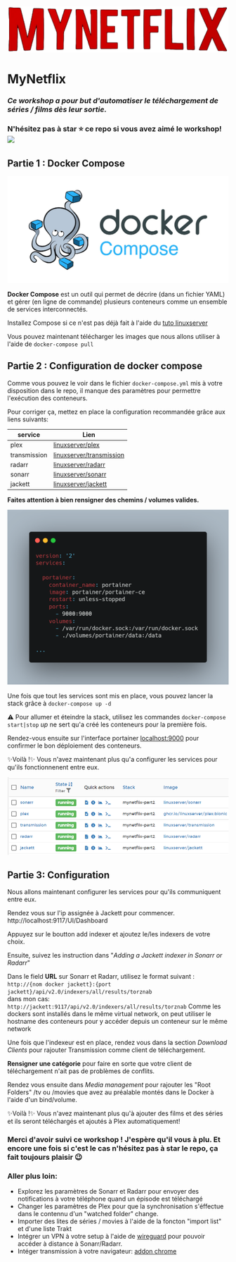 ![](assets/mynetflix.png)

# MyNetflix

### *Ce workshop a pour but d'automatiser le téléchargement de séries / films dès leur sortie.*

### **N'hésitez pas à star ⭐ ce repo si vous avez aimé le workshop!** ![](https://img.shields.io/github/stars/ajnart/mynetflix-part2?label=%E2%AD%90&style=for-the-badge?branch=master&kill_cache=1")

## Partie 1 : Docker Compose
![](assets/docker-compose.jpg)

**Docker Compose** est un outil qui permet de décrire (dans un fichier YAML) et gérer (en ligne de commande) plusieurs conteneurs comme un ensemble de services interconnectés.

Installez Compose si ce n'est pas déjà fait à l'aide du [tuto linuxserver](https://docs.linuxserver.io/general/docker-compose)

Vous pouvez maintenant télécharger les images que nous allons utiliser à l'aide de ``docker-compose pull``

## Partie 2 : Configuration de docker compose
Comme vous pouvez le voir dans le fichier ``docker-compose.yml`` mis à votre disposition dans le repo, il manque des paramètres pour permettre l'exécution des conteneurs.

Pour corriger ça, mettez en place la configuration recommandée grâce aux liens suivants:

| service      | Lien |
|--------------|------|
| plex         | [linuxserver/plex](https://docs.linuxserver.io/images/docker-plex)
| transmission | [linuxserver/transmission](https://docs.linuxserver.io/images/docker-transmission)
| radarr       | [linuxserver/radarr](https://docs.linuxserver.io/images/docker-radarr)  
| sonarr       | [linuxserver/sonarr](https://docs.linuxserver.io/images/docker-sonarr)
| jackett      | [linuxserver/jackett](https://docs.linuxserver.io/images/docker-jackett)

**Faites attention à bien rensigner des chemins / volumes valides.**

![](assets/carbon.png)

Une fois que tout les services sont mis en place, vous pouvez lancer la stack grâce à ``docker-compose up -d``

⚠ Pour allumer et éteindre la stack, utilisez les commandes ``docker-compose start|stop`` *up* ne sert qu'a créé les conteneurs pour la première fois.

Rendez-vous ensuite sur l'interface portainer [localhost:9000](http://localhost:9000) pour confirmer le bon déploiement des conteneurs.

✨Voilà !✨ Vous n'avez maintenant plus qu'a configurer les services pour qu'ils fonctionnenent entre eux.

![](assets/portainer.png)

## Partie 3: Configuration

Nous allons maintenant configurer les services pour qu'ils communiquent entre eux.

Rendez vous sur l'ip assignée à Jackett pour commencer. http://localhost:9117/UI/Dashboard

Appuyez sur le boutton add indexer et ajoutez le/les indexers de votre choix.

Ensuite, suivez les instruction dans "*Adding a Jackett indexer in Sonarr or Radarr*"

Dans le field **URL** sur Sonarr et Radarr, utilisez le format suivant :  
``http://{nom docker jackett}:{port jackett}/api/v2.0/indexers/all/results/torznab``  
dans mon cas:
``http://jackett:9117/api/v2.0/indexers/all/results/torznab``
Comme les dockers sont installés dans le même virtual network, on peut utiliser le hostname des conteneurs pour y accéder depuis un conteneur sur le même network

Une fois que l'indexeur est en place, rendez vous dans la section *Download Clients* pour rajouter Transmission comme client de téléchargement.

**Rensigner une catégorie** pour faire en sorte que votre client de téléchargement n'ait pas de problèmes de conflits.

Rendez vous ensuite dans *Media management* pour rajouter les "Root Folders" /tv ou /movies que avez au préalable montés dans le Docker à l'aide d'un bind/volume.

✨Voilà !✨ Vous n'avez maintenant plus qu'à ajouter des films et des séries et ils seront téléchargés et ajoutés à Plex automatiquement!

### Merci d'avoir suivi ce workshop ! J'espère qu'il vous à plu. Et encore une fois si c'est le cas n'hésitez pas à star le repo, ça fait toujours plaisir 😉

### Aller plus loin:
- Explorez les paramètres de Sonarr et Radarr pour envoyer des notifications à votre téléphone quand un épisode est téléchargé
- Changer les paramètres de Plex pour que la synchronisation s'éffectue dans le contennu d'un "watched folder" change.
- Importer des lites de séries / movies à l'aide de la foncton "import list" et d'une liste Trakt
- Intégrer un VPN à votre setup à l'aide de [wireguard](https://hub.docker.com/r/linuxserver/wireguard) pour pouvoir accéder à distance à Sonarr/Radarr.
- Intéger transmission à votre navigateur: [addon chrome](https://chrome.google.com/webstore/detail/transmission-easy-client/cmkphjiphbjkffbcbnjiaidnjhahnned?hl=en)
